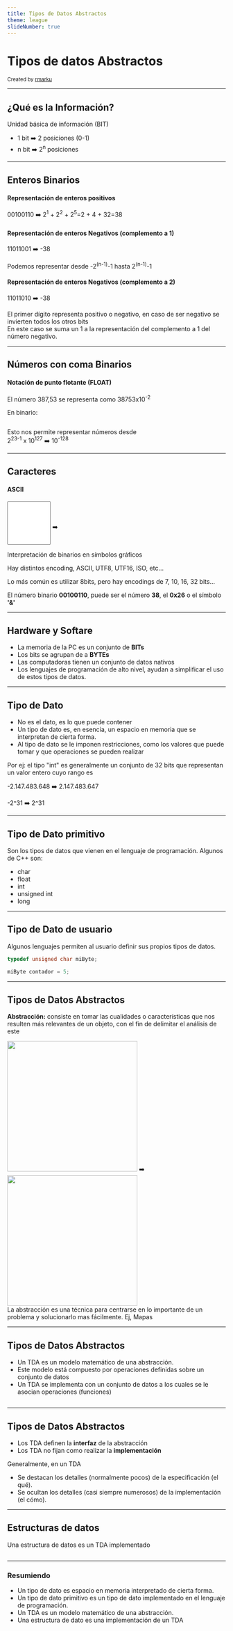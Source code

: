 ```yaml
---
title: Tipos de Datos Abstractos
theme: league
slideNumber: true
---
```

# Tipos de datos Abstractos</h1>
    
<small>Created by
    <a href="https://t.me/rmarku" target="_blank">
        <i class="fab fa-telegram-plane"></i>rmarku
    </a>
</small>

---

## ¿Qué es la Información?

Unidad básica de información (BIT)

* 1 bit ➡️ 2 posiciones (0-1)
* n bit ➡️ 2<sup>n</sup> posiciones

---

## Enteros Binarios

#### Representación de enteros positivos

00100110 ➡️ 2<sup>1</sup> + 2<sup>2</sup> + 2<sup>5</sup>=2 + 4 + 32=38

#### Representación de enteros Negativos (complemento a 1)

11011001 ➡️ -38<br>

Podemos representar desde -2<sup>(n-1)</sup>-1 hasta 2<sup>(n-1)</sup>-1

#### Representación de enteros Negativos (complemento a 2)
11011010 ➡️ -38<br>

<aside class="notes">
    El primer dígito representa positivo o negativo, en caso de ser negativo se invierten todos los otros bits<br>
    En este caso se suma un 1 a la representación del complemento a 1 del número negativo.
</aside>


---

## Números con coma Binarios

#### Notación de punto flotante (**FLOAT**)

El número 387,53 se representa como 38753x10<sup>-2</sup>

En binario:

<img src="images/tda/float.png" alt="" class="noBorder">

Esto nos permite representar números desde<br> 2<sup>23-1</sup> x 10<sup>127</sup> ➡️ 10<sup>-128</sup>

---

## Caracteres

#### ASCII

<script>
    function ascii(txt) {
        document.getElementById('asciiOut').innerHTML = txt.value.charCodeAt(0);
        txt.select()
    }
</script>

<input type="text" maxlength="1" size="1" onkeyup="ascii(this)"
       style="height: 100px;font-size: 40px;width: 100px;text-align: center;">
➡️ <span id="asciiOut" style="min-width: 100px;display: inline-block;"></span>

Interpretación de binarios en símbolos gráficos

Hay distintos encoding, ASCII, UTF8, UTF16, ISO, etc...

Lo más común es utilizar 8bits, pero hay encodings de 7, 10, 16, 32 bits...

El número binario **00100110**, puede ser el número **38**, el **0x26** o el símbolo **'&'**


<aside class="notes">
</aside>

---

## Hardware y Softare

* La memoria de la PC es un conjunto de **BITs**
* Los bits se agrupan de a **BYTEs**
* Las computadoras tienen un conjunto de datos nativos
* Los lenguajes de programación de alto nivel, ayudan a simplificar el uso de estos tipos de datos.

<aside class="notes">
</aside>


---

## Tipo de Dato
    
* No es el dato, es lo que puede contener
* Un tipo de dato es, en esencia, un espacio en memoria que se interpretan de cierta forma.
* Al tipo de dato se le imponen restricciones, como los valores que puede tomar y 
  que operaciones se pueden realizar

Por ej: el tipo "int" es generalmente un conjunto de 32 bits que representan un valor entero cuyo rango es

-2.147.483.648 ➡️ 2.147.483.647

-2^31 ➡️ 2^31
   
---
## Tipo de Dato primitivo

Son los tipos de datos que vienen en el lenguaje de programación. Algunos de C++ son:
 * char
 * float
 * int
 * unsigned int
 * long

---
## Tipo de Dato de usuario

Algunos lenguajes permiten al usuario definir sus propios tipos de datos.


```cpp
typedef unsigned char miByte;

miByte contador = 5;
```

---
## Tipos de Datos Abstractos

**Abstracción:** consiste en tomar las cualidades o características que nos resulten más relevantes de un
    objeto, con el fin de delimitar el análisis de este


<img style="height: 300px" src="images/tda/lordmeowington.png" alt="" class="noBorder">
➡️
<img style="height: 300px" src="images/tda/dibujo-colorear-28-cat.jpg" alt="">

<aside class="notes">
    La abstracción es una técnica para centrarse en lo importante de un problema y solucionarlo mas fácilmente.
    Ej, Mapas
</aside>


---
## Tipos de Datos Abstractos
    
* Un TDA es un modelo matemático de una abstracción.
* Este modelo está compuesto por operaciones definidas sobre un conjunto de datos
* Un TDA se implementa con un conjunto de datos a los cuales se le asocian operaciones (funciones)

<img style="background: white; border-radius: 10px;" src="images/tda/abstractDT.png" alt="">

---
## Tipos de Datos Abstractos

* Los TDA definen la **interfaz** de la abstracción
* Los TDA no fijan como realizar la **implementación**

Generalmente, en un TDA

* Se destacan los detalles (normalmente pocos) de la especificación (el qué).
* Se ocultan los detalles (casi siempre numerosos) de la implementación (el cómo).

---

## Estructuras de datos

Una estructura de datos es un TDA implementado

<img style="background: white; border-radius: 10px;" src="images/tda/data.png" alt="">

---

### Resumiendo

* Un tipo de dato es espacio en memoria interpretado de cierta forma.
* Un tipo de dato primitivo es un tipo de dato implementado en el lenguaje de programación.
* Un TDA es un modelo matemático de una abstracción.
* Una estructura de dato es una implementación de un TDA
